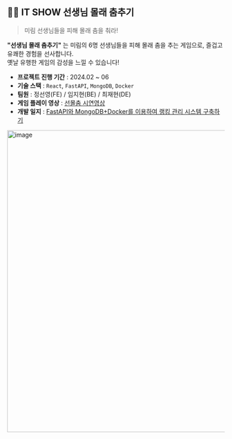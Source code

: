 ## 🕺🏻 IT SHOW 선생님 몰래 춤추기
> 미림 선생님들을 피해 몰래 춤을 춰라!

**"선생님 몰래 춤추기"** 는 미림의 6명 선생님들을 피해 몰래 춤을 추는 게임으로, 즐겁고 유쾌한 경험을 선사합니다. <br> 
옛날 유행한 게임의 감성을 느낄 수 있습니다!


- **프로젝트 진행 기간** : 2024.02 ~ 06
- **기술 스택** : `React`, `FastAPI`, `MongoDB`, `Docker`
- **팀원** : 정선영(FE) / 임지현(BE) / 최재현(DE)
- **게임 플레이 영상** : [선몰춤 시연영상](https://github.com/user-attachments/assets/646ab92a-88b3-4cdb-b109-98b9f6e8e3dd)
- **개발 일지** : [FastAPI와 MongoDB+Docker를 이용하여 랭킹 관리 시스템 구축하기](https://velog.io/@mic050r/FastAPI%EC%99%80-MongoDB-Docker%EB%A5%BC-%EC%9D%B4%EC%9A%A9%ED%95%98%EC%97%AC-%EB%9E%AD%ED%82%B9-%EA%B4%80%EB%A6%AC-%EC%8B%9C%EC%8A%A4%ED%85%9C-%EA%B5%AC%EC%B6%95%ED%95%98%EA%B8%B0)



<div align="left">
<img width="700" alt="image" src="https://github.com/user-attachments/assets/d19212a4-2d8b-4fb6-b3b6-fb8d2235acb8">
</div>
